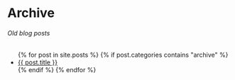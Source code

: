 # Archive
###### Old blog posts
<ul>
  {% for post in site.posts %}
    {% if post.categories contains "archive" %}
      <li><a href="{{ post.url }}">{{ post.title }}</a></li>
    {% endif %}
  {% endfor %}
</ul>
